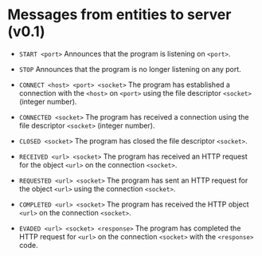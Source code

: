 Messages from entities to server (v0.1)
=======================================

- `START <port>`
Announces that the program is listening on `<port>`.

- `STOP`
Announces that the program is no longer listening on any port.

- `CONNECT <host> <port> <socket>`
The program has established a connection with the `<host>` on `<port>` using the file descriptor `<socket>` (integer number).

- `CONNECTED <socket>`
The program has received a connection using the file descriptor `<socket>` (integer number).

- `CLOSED <socket>`
The program has closed the file descriptor `<socket>`.

- `RECEIVED <url> <socket>`
The program has received an HTTP request for the object `<url>` on the connection `<socket>`.

- `REQUESTED <url> <socket>`
The program has sent an HTTP request for the object `<url>` using the connection `<socket>`.

- `COMPLETED <url> <socket>`
The program has received the HTTP object `<url>` on the connection `<socket>`.

- `EVADED <url> <socket> <response>`
The program has completed the HTTP request for `<url>` on the connection `<socket>` with the `<response>` code.
